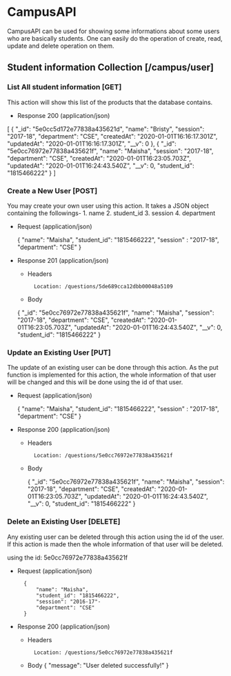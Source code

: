 # CampusAPI

CampusAPI can be used for showing some informations about some users who are basically students. One can easily do the operation of create, read, update and delete
operation on them.

## Student information Collection [/campus/user]

### List All student information [GET]

This action will show this list of the products that the database contains.

+ Response 200 (application/json)

[
    {
        "_id": "5e0cc5d172e77838a435621d",
        "name": "Bristy",
        "session": "2017-18",
        "department": "CSE",
        "createdAt": "2020-01-01T16:16:17.301Z",
        "updatedAt": "2020-01-01T16:16:17.301Z",
        "__v": 0
    },
    {
        "_id": "5e0cc76972e77838a435621f",
        "name": "Maisha",
        "session": "2017-18",
        "department": "CSE",
        "createdAt": "2020-01-01T16:23:05.703Z",
        "updatedAt": "2020-01-01T16:24:43.540Z",
        "__v": 0,
        "student_id": "1815466222"
    }
]
### Create a New User [POST]
 
You may create your own user using this action. It takes a JSON object containing the followings-
    1. name
    2. student_id
    3. session
    4. department

+ Request (application/json)
  
    {
        "name": "Maisha",
        "student_id": "1815466222",
        "session" : "2017-18",
        "department": "CSE"
    }

+ Response 201 (application/json)

    + Headers

            Location: /questions/5de689cca12dbb00048a5109

    + Body

    {
        "_id": "5e0cc76972e77838a435621f",
        "name": "Maisha",
        "session": "2017-18",
        "department": "CSE",
        "createdAt": "2020-01-01T16:23:05.703Z",
        "updatedAt": "2020-01-01T16:24:43.540Z",
        "__v": 0,
        "student_id": "1815466222"
    }
        
### Update an Existing User [PUT]

The update of an existing user can be done through this action. As the put function is implemented for this action, the whole information of that user will be changed and this will be done using the id of that user.

+ Request (application/json)

    {
        "name": "Maisha",
        "student_id": "1815466222",
        "session" : "2017-18",
        "department": "CSE"
    }

+ Response 200 (application/json)

    + Headers

            Location: /questions/5e0cc76972e77838a435621f

    + Body

        {
            "_id": "5e0cc76972e77838a435621f",
            "name": "Maisha",
            "session": "2017-18",
            "department": "CSE",
            "createdAt": "2020-01-01T16:23:05.703Z",
            "updatedAt": "2020-01-01T16:24:43.540Z",
            "__v": 0,
            "student_id": "1815466222"
        }
        
### Delete an Existing User [DELETE]

Any existing user can be deleted through this action using the id of the user. If this action is made then the whole information of that user will be deleted.

using the id: 5e0cc76972e77838a435621f

+ Request (application/json)

        {
            "name": "Maisha",
            "student_id": "1815466222",
            "session": "2016-17"-
            "department": "CSE"
        }


+ Response 200 (application/json)

    + Headers

            Location: /questions/5e0cc76972e77838a435621f


    + Body
            {
                "message": "User deleted successfully!"
            }
